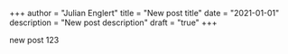 +++
author = "Julian Englert"
title = "New post title"
date = "2021-01-01"
description = "New post description"
draft = "true"
+++

new post 123